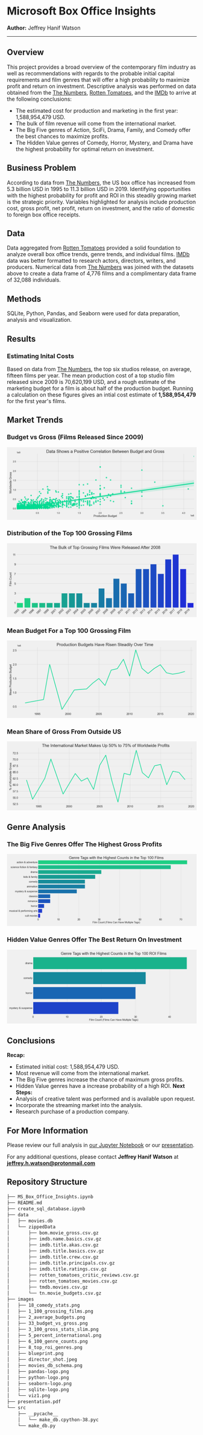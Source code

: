 # Microsoft Box Office Insights

**Author:** Jeffrey Hanif Watson
***

## Overview

This project provides a broad overview of the contemporary film industry as well as recommendations with regards to the probable initial capital requirements and film genres that will offer a high probability to maximize profit and return on investment. Descriptive analysis was performed on data obtained from the [The Numbers](https://www.the-numbers.com/), [Rotten Tomatoes](https://www.rottentomatoes.com/), and the [IMDb](https://www.imdb.com/) to arrive at the following conclusions: 

- The estimated cost for production and marketing in the first year: 1,588,954,479 USD.
- The bulk of film revenue will come from the international market.
- The Big Five genres of Action, SciFi, Drama, Family, and Comedy offer the best chances to maximize  profits.
- The Hidden Value genres of Comedy, Horror, Mystery, and Drama have the highest probability for optimal return on investment.


## Business Problem

According to data from [The Numbers](https://www.the-numbers.com/), the US box office has increased  from 5.3 billion USD in 1995 to 11.3 billion USD in  2019. Identifying opportunities with the highest probability for profit and ROI in this steadily growing market is the strategic priority. Variables highlighted for analysis include production cost, gross profit, net profit, return on investment, and the ratio of domestic to foreign box office receipts.


## Data

Data aggregated from [Rotten Tomatoes](https://www.rottentomatoes.com/) provided a solid foundation to analyze overall box office trends, genre trends, and individual films. [IMDb](https://www.imdb.com/) data was better formatted to research actors, directors, writers, and producers. Numerical data from [The Numbers](https://www.the-numbers.com/) was joined with the datasets above to create a data frame of 4,776 films and a complimentary data frame of 32,088 individuals. 

## Methods

SQLite, Python, Pandas, and Seaborn were used for data preparation, analysis and visualization.

## Results

### Estimating Inital Costs

Based on data from [The Numbers](https://www.the-numbers.com/), the top six studios release, on average, fifteen films per year. The mean production cost of a top studio film released since 2009 is 70,620,199 USD, and a rough estimate of the marketing budget for a film is about half of the production budget. Running a calculation on these figures gives an intial cost estimate of **1,588,954,479** for the first year's films.

## Market Trends

### Budget vs Gross (Films Released Since 2009)
![graph7](./images/33_budget_vs_gross.png)

### Distribution of the Top 100 Grossing Films
![graph1](./images/1_100_grossing_films.png)

### Mean Budget For a Top 100 Grossing Film
![graph2](./images/2_average_budgets.png)

### Mean Share of Gross From Outside US
![graph4](./images/5_percent_international.png)

## Genre Analysis

### The Big Five Genres Offer The Highest Gross Profits
![graph5](./images/6_100_genre_counts.png)

### Hidden Value Genres Offer The Best Return On Investment
![graph6](./images/8_top_roi_genres.png)

## Conclusions

**Recap:**
- Estimated initial cost: 1,588,954,479 USD.
- Most revenue will come from the international market.
- The Big Five genres increase the chance of maximum gross profits.
- Hidden Value genres have a increase probability of a high ROI.
**Next Steps:**
- Analysis of creative talent was performed and is available upon request.
- Incorporate the streaming market into the analysis.
- Research purchase of a production company.


## For More Information

Please review our full analysis in [our Jupyter Notebook](MS_Box_Office_Insights.ipynb) or our [presentation](./presentation.pdf).

For any additional questions, please contact **Jeffrey Hanif Watson** at **jeffrey.h.watson@protonmail.com**

## Repository Structure

```
├── MS_Box_Office_Insights.ipynb
├── README.md
├── create_sql_database.ipynb
├── data
│   ├── movies.db
│   └── zippedData
│       ├── bom.movie_gross.csv.gz
│       ├── imdb.name.basics.csv.gz
│       ├── imdb.title.akas.csv.gz
│       ├── imdb.title.basics.csv.gz
│       ├── imdb.title.crew.csv.gz
│       ├── imdb.title.principals.csv.gz
│       ├── imdb.title.ratings.csv.gz
│       ├── rotten_tomatoes_critic_reviews.csv.gz
│       ├── rotten_tomatoes_movies.csv.gz
│       ├── tmdb.movies.csv.gz
│       └── tn.movie_budgets.csv.gz
├── images
│   ├── 18_comedy_stats.png
│   ├── 1_100_grossing_films.png
│   ├── 2_average_budgets.png
│   ├── 33_budget_vs_gross.png
│   ├── 3_100_gross_stats_slim.png
│   ├── 5_percent_international.png
│   ├── 6_100_genre_counts.png
│   ├── 8_top_roi_genres.png
│   ├── blueprint.png
│   ├── director_shot.jpeg
│   ├── movies_db_schema.png
│   ├── pandas-logo.png
│   ├── python-logo.png
│   ├── seaborn-logo.png
│   ├── sqlite-logo.png
│   └── viz1.png
├── presentation.pdf
└── src
    ├── __pycache__
    │   └── make_db.cpython-38.pyc
    └── make_db.py


```